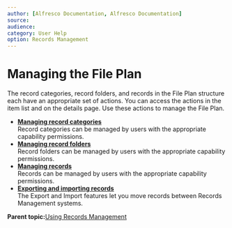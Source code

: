 ```yaml
---
author: [Alfresco Documentation, Alfresco Documentation]
source: 
audience: 
category: User Help
option: Records Management
---
```


# Managing the File Plan

The record categories, record folders, and records in the File Plan structure each have an appropriate set of actions. You can access the actions in the item list and on the details page. Use these actions to manage the File Plan.

-   **[Managing record categories](../tasks/rm-recordcategory-manage.md)**  
Record categories can be managed by users with the appropriate capability permissions.
-   **[Managing record folders](../tasks/rm-recordfolder-manage.md)**  
Record folders can be managed by users with the appropriate capability permissions.
-   **[Managing records](../tasks/rm-records-manage.md)**  
Records can be managed by users with the appropriate capability permissions.
-   **[Exporting and importing records](../concepts/rm-export-import.md)**  
The Export and Import features let you move records between Records Management systems.

**Parent topic:**[Using Records Management](../concepts/rm-intro.md)

